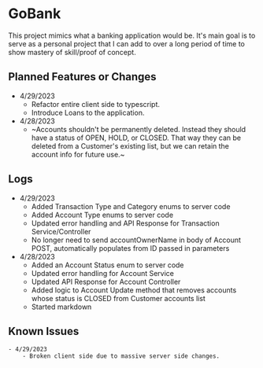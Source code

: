 # GoBank
This project mimics what a banking application would be. It's main goal is to serve as a personal project that I can add to over a long period of time to show mastery of skill/proof of concept.

## Planned Features or Changes
- 4/29/2023
    - Refactor entire client side to typescript.
    - Introduce Loans to the application.
- 4/28/2023
    - ~Accounts shouldn't be permanently deleted. Instead they should have a status of OPEN, HOLD, or CLOSED. That way they can be deleted from a Customer's existing list, but we can retain the account info for future use.~

## Logs
- 4/29/2023
    - Added Transaction Type and Category enums to server code
    - Added Account Type enums to server code
    - Updated error handling and API Response for Transaction Service/Controller
    - No longer need to send accountOwnerName in body of Account POST, automatically populates from ID passed in parameters
- 4/28/2023
    - Added an Account Status enum to server code
    - Updated error handling for Account Service
    - Updated API Response for Account Controller
    - Added logic to Account Update method that removes accounts whose status is CLOSED from Customer accounts list
    - Started markdown

## Known Issues
    - 4/29/2023
        - Broken client side due to massive server side changes.
 